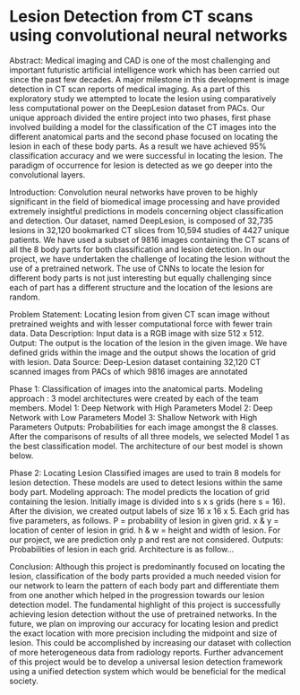 # Lesion Detection from CT scans using convolutional neural networks

Abstract:
Medical imaging and CAD is one of the most challenging and important futuristic artificial intelligence work which has been carried out since the past few decades. A major milestone in this development is image detection in CT scan reports of medical imaging. As a part of this exploratory study we attempted to locate the lesion using comparatively less computational power on the DeepLesion dataset from PACs. Our unique approach divided the entire project into two phases, first phase involved building a model for the classification of the CT images into the different anatomical parts and the second phase focused on locating the lesion in each of these body parts. As a result we have achieved 95% classification accuracy and we were successful in locating the lesion. The paradigm of occurrence for lesion is detected as we go deeper into the convolutional layers.

Introduction:
Convolution neural networks have proven to be highly significant in the field of biomedical image processing and have provided extremely insightful predictions in models concerning object classification and detection.
Our dataset, named DeepLesion, is composed of 32,735 lesions in 32,120 bookmarked CT slices from 10,594 studies of 4427 unique patients. We have used a subset of 9816 images containing the CT scans of all the 8 body parts for both classification and lesion detection.
In our project, we have undertaken the challenge of locating the lesion without the use of a pretrained network.
The use of CNNs to locate the lesion for different body parts is not just interesting but equally challenging since each of part has a different structure and the location of the lesions are random.

Problem Statement: Locating lesion from given CT scan image without pretrained weights and with lesser computational force with fewer train data.
Data Description: Input data is a RGB image with size 512 x 512.
Output: The output is the location of the lesion in the given image. We have defined grids within the image and the output shows the location of grid with lesion. 
Data Source: Deep-Lesion dataset containing 32,120 CT scanned images from PACs of which 9816 images are annotated

Phase 1: Classification of images into the anatomical parts. 
Modeling approach : 3 model architectures were created by each of the team members.
Model 1: Deep Network with High Parameters
Model 2: Deep Network with Low Parameters
Model 3: Shallow Network with High Parameters
Outputs: Probabilities for each image amongst the 8 classes.
After the comparisons of results of all three models, we selected Model 1 as the best classification model. The architecture of our best model is shown below.

Phase 2: Locating Lesion
Classified images are used to train 8 models for lesion detection.
These models are used to detect lesions within the same body part.
Modeling approach: The model predicts the location of grid containing the lesion.
Initially image is divided into s x s grids (here s = 16).
After the division, we created output labels of size 16 x 16 x 5.
Each grid has five parameters, as follows.
P = probability of lesion in given grid.
x & y = location of center of lesion in grid.
h & w = height and width of lesion.
For our project, we are prediction only p and rest are not considered.
Outputs: Probabilities of lesion in each grid.
Architecture is as follow...

Conclusion:
Although this project is predominantly focused on locating the lesion, classification of the body parts provided a much needed vision for our network to learn the pattern of each body part and differentiate them from one another which helped in the progression towards our lesion detection model. The fundamental highlight of this project is successfully achieving lesion detection without the use of pretrained networks. 
In the future, we plan on improving our accuracy for locating lesion and predict the exact location with more precision including the midpoint and size of lesion. This could be accomplished by increasing our dataset with collection of more heterogeneous data from radiology reports. Further advancement of this project would be to develop a universal lesion detection framework using a unified detection system which would be beneficial for the medical society.

